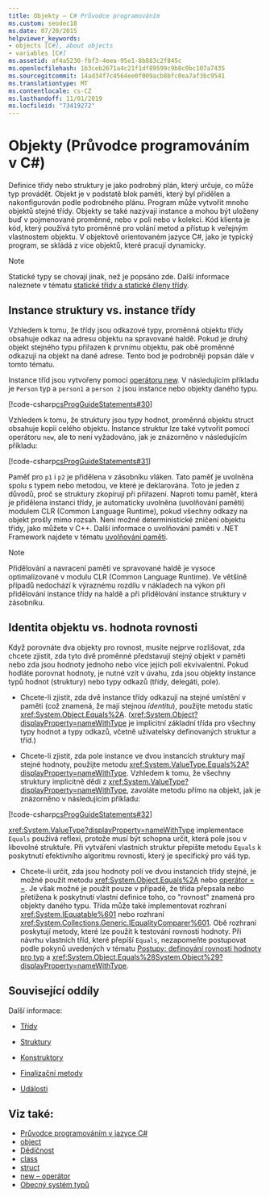 ```yaml
---
title: Objekty – C# Průvodce programováním
ms.custom: seodec18
ms.date: 07/20/2015
helpviewer_keywords:
- objects [C#], about objects
- variables [C#]
ms.assetid: af4a5230-fbf3-4eea-95e1-8b883c2f845c
ms.openlocfilehash: 1b3ceb2671a4c21f1df89599c9b8c0bc107a7435
ms.sourcegitcommit: 14ad34f7c4564ee0f009acb8bfc0ea7af3bc9541
ms.translationtype: MT
ms.contentlocale: cs-CZ
ms.lasthandoff: 11/01/2019
ms.locfileid: "73419272"
---
```

# <a name="objects-c-programming-guide"></a>Objekty (Průvodce programováním v C#)
Definice třídy nebo struktury je jako podrobný plán, který určuje, co může typ provádět. Objekt je v podstatě blok paměti, který byl přidělen a nakonfigurován podle podrobného plánu. Program může vytvořit mnoho objektů stejné třídy. Objekty se také nazývají instance a mohou být uloženy buď v pojmenované proměnné, nebo v poli nebo v kolekci. Kód klienta je kód, který používá tyto proměnné pro volání metod a přístup k veřejným vlastnostem objektu. V objektově orientovaném jazyce C#, jako je typický program, se skládá z více objektů, které pracují dynamicky.  
  
> [!NOTE]
> Statické typy se chovají jinak, než je popsáno zde. Další informace naleznete v tématu [statické třídy a statické členy třídy](./static-classes-and-static-class-members.md).
  
## <a name="struct-instances-vs-class-instances"></a>Instance struktury vs. instance třídy  
 Vzhledem k tomu, že třídy jsou odkazové typy, proměnná objektu třídy obsahuje odkaz na adresu objektu na spravované haldě. Pokud je druhý objekt stejného typu přiřazen k prvnímu objektu, pak obě proměnné odkazují na objekt na dané adrese. Tento bod je podrobněji popsán dále v tomto tématu.  
  
 Instance tříd jsou vytvořeny pomocí [operátoru new](../../language-reference/operators/new-operator.md). V následujícím příkladu je `Person` typ a `person1` a `person 2` jsou instance nebo objekty daného typu.  
  
 [!code-csharp[csProgGuideStatements#30](~/samples/snippets/csharp/VS_Snippets_VBCSharp/csProgGuideStatements/CS/Statements.cs#30)]  
  
 Vzhledem k tomu, že struktury jsou typy hodnot, proměnná objektu struct obsahuje kopii celého objektu. Instance struktur lze také vytvořit pomocí operátoru `new`, ale to není vyžadováno, jak je znázorněno v následujícím příkladu:  
  
 [!code-csharp[csProgGuideStatements#31](~/samples/snippets/csharp/VS_Snippets_VBCSharp/csProgGuideStatements/CS/Statements.cs#31)]  
  
 Paměť pro `p1` i `p2` je přidělena v zásobníku vláken. Tato paměť je uvolněna spolu s typem nebo metodou, ve které je deklarována. Toto je jeden z důvodů, proč se struktury zkopírují při přiřazení. Naproti tomu paměť, která je přidělena instanci třídy, je automaticky uvolněna (uvolňování paměti) modulem CLR (Common Language Runtime), pokud všechny odkazy na objekt prošly mimo rozsah. Není možné deterministické zničení objektu třídy, jako můžete v C++. Další informace o uvolňování paměti v .NET Framework najdete v tématu [uvolňování paměti](../../../standard/garbage-collection/index.md).  
  
> [!NOTE]
> Přidělování a navracení paměti ve spravované haldě je vysoce optimalizované v modulu CLR (Common Language Runtime). Ve většině případů nedochází k výraznému rozdílu v nákladech na výkon při přidělování instance třídy na haldě a při přidělování instance struktury v zásobníku.
  
## <a name="object-identity-vs-value-equality"></a>Identita objektu vs. hodnota rovnosti  
 Když porovnáte dva objekty pro rovnost, musíte nejprve rozlišovat, zda chcete zjistit, zda tyto dvě proměnné představují stejný objekt v paměti nebo zda jsou hodnoty jednoho nebo více jejich polí ekvivalentní. Pokud hodláte porovnat hodnoty, je nutné vzít v úvahu, zda jsou objekty instance typů hodnot (struktury) nebo typy odkazů (třídy, delegáti, pole).  
  
- Chcete-li zjistit, zda dvě instance třídy odkazují na stejné umístění v paměti (což znamená, že mají stejnou *identitu*), použijte metodu static <xref:System.Object.Equals%2A>. (<xref:System.Object?displayProperty=nameWithType> je implicitní základní třída pro všechny typy hodnot a typy odkazů, včetně uživatelsky definovaných struktur a tříd.)  
  
- Chcete-li zjistit, zda pole instance ve dvou instancích struktury mají stejné hodnoty, použijte metodu <xref:System.ValueType.Equals%2A?displayProperty=nameWithType>. Vzhledem k tomu, že všechny struktury implicitně dědí z <xref:System.ValueType?displayProperty=nameWithType>, zavoláte metodu přímo na objekt, jak je znázorněno v následujícím příkladu:  
  
 [!code-csharp[csProgGuideStatements#32](~/samples/snippets/csharp/VS_Snippets_VBCSharp/csProgGuideStatements/CS/Statements.cs#32)]  
  
 <xref:System.ValueType?displayProperty=nameWithType> implementace `Equals` používá reflexi, protože musí být schopna určit, která pole jsou v libovolné struktuře. Při vytváření vlastních struktur přepište metodu `Equals` k poskytnutí efektivního algoritmu rovnosti, který je specifický pro váš typ.  
  
- Chcete-li určit, zda jsou hodnoty polí ve dvou instancích třídy stejné, je možné použít metodu <xref:System.Object.Equals%2A> nebo [operátor = =](../../language-reference/operators/equality-operators.md#equality-operator-). Je však možné je použít pouze v případě, že třída přepsala nebo přetížena k poskytnutí vlastní definice toho, co "rovnost" znamená pro objekty daného typu. Třída může také implementovat rozhraní <xref:System.IEquatable%601> nebo rozhraní <xref:System.Collections.Generic.IEqualityComparer%601>. Obě rozhraní poskytují metody, které lze použít k testování rovnosti hodnoty. Při návrhu vlastních tříd, které přepíší `Equals`, nezapomeňte postupovat podle pokynů uvedených v tématu [Postupy: definování rovnosti hodnoty pro typ](../statements-expressions-operators/how-to-define-value-equality-for-a-type.md) a <xref:System.Object.Equals%28System.Object%29?displayProperty=nameWithType>.  
  
## <a name="related-sections"></a>Související oddíly  
 Další informace:  
  
- [Třídy](./classes.md)  
  
- [Struktury](./structs.md)  
  
- [Konstruktory](./constructors.md)  
  
- [Finalizační metody](./destructors.md)  
  
- [Události](../events/index.md)  
  
## <a name="see-also"></a>Viz také:

- [Průvodce programováním v jazyce C#](../index.md)
- [object](../../language-reference/builtin-types/reference-types.md)
- [Dědičnost](./inheritance.md)
- [class](../../language-reference/keywords/class.md)
- [struct](../../language-reference/keywords/struct.md)
- [new – operátor](../../language-reference/operators/new-operator.md)
- [Obecný systém typů](../../../standard/base-types/common-type-system.md)
